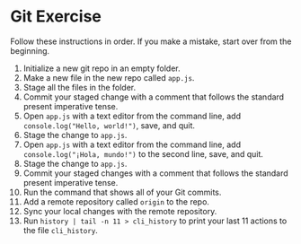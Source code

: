 # Git Exercise

Follow these instructions in order. If you make a mistake, start over from the beginning.

1. Initialize a new git repo in an empty folder.
1. Make a new file in the new repo called `app.js`.
1. Stage all the files in the folder.
1. Commit your staged change with a comment that follows the standard present imperative tense.
1. Open `app.js` with a text editor from the command line, add `console.log("Hello, world!")`, save, and quit.
1. Stage the change to `app.js`.
1. Open `app.js` with a text editor from the command line, add `console.log("¡Hola, mundo!")` to the second line, save, and quit.
1. Stage the change to `app.js`.
1. Commit your staged changes with a comment that follows the standard present imperative tense.
1. Run the command that shows all of your Git commits.
1. Add a remote repository called `origin` to the repo.
1. Sync your local changes with the remote repository.
1. Run `history | tail -n 11 > cli_history` to print your last 11 actions to the file `cli_history`.

